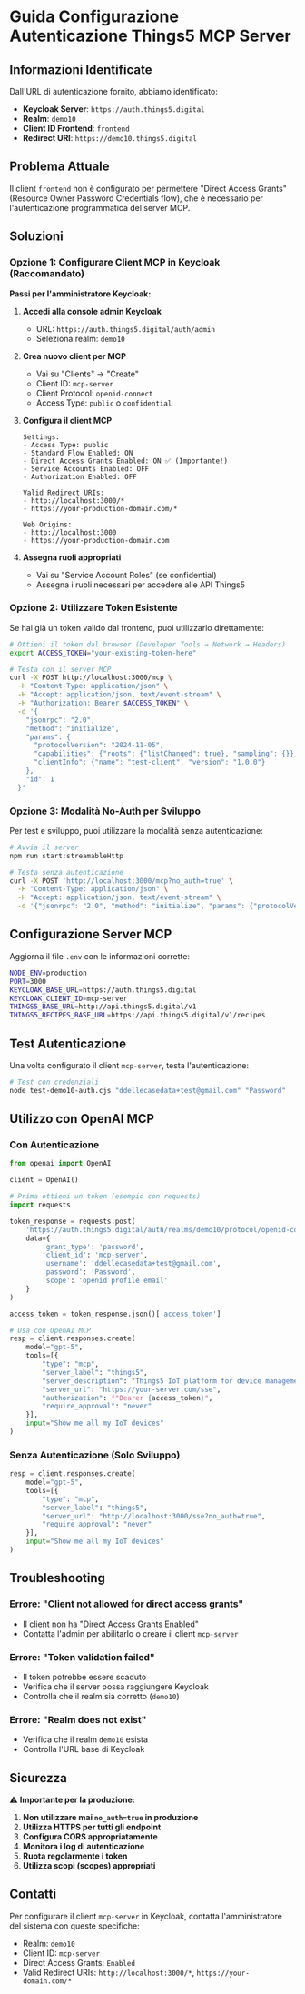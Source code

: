 # Guida Configurazione Autenticazione Things5 MCP Server

## Informazioni Identificate

Dall'URL di autenticazione fornito, abbiamo identificato:

- **Keycloak Server**: `https://auth.things5.digital`
- **Realm**: `demo10`
- **Client ID Frontend**: `frontend`
- **Redirect URI**: `https://demo10.things5.digital`

## Problema Attuale

Il client `frontend` non è configurato per permettere "Direct Access Grants" (Resource Owner Password Credentials flow), che è necessario per l'autenticazione programmatica del server MCP.

## Soluzioni

### Opzione 1: Configurare Client MCP in Keycloak (Raccomandato)

**Passi per l'amministratore Keycloak:**

1. **Accedi alla console admin Keycloak**
   - URL: `https://auth.things5.digital/auth/admin`
   - Seleziona realm: `demo10`

2. **Crea nuovo client per MCP**
   - Vai su "Clients" → "Create"
   - Client ID: `mcp-server`
   - Client Protocol: `openid-connect`
   - Access Type: `public` o `confidential`

3. **Configura il client MCP**
   ```
   Settings:
   - Access Type: public
   - Standard Flow Enabled: ON
   - Direct Access Grants Enabled: ON ✅ (Importante!)
   - Service Accounts Enabled: OFF
   - Authorization Enabled: OFF
   
   Valid Redirect URIs:
   - http://localhost:3000/*
   - https://your-production-domain.com/*
   
   Web Origins:
   - http://localhost:3000
   - https://your-production-domain.com
   ```

4. **Assegna ruoli appropriati**
   - Vai su "Service Account Roles" (se confidential)
   - Assegna i ruoli necessari per accedere alle API Things5

### Opzione 2: Utilizzare Token Esistente

Se hai già un token valido dal frontend, puoi utilizzarlo direttamente:

```bash
# Ottieni il token dal browser (Developer Tools → Network → Headers)
export ACCESS_TOKEN="your-existing-token-here"

# Testa con il server MCP
curl -X POST http://localhost:3000/mcp \
  -H "Content-Type: application/json" \
  -H "Accept: application/json, text/event-stream" \
  -H "Authorization: Bearer $ACCESS_TOKEN" \
  -d '{
    "jsonrpc": "2.0",
    "method": "initialize",
    "params": {
      "protocolVersion": "2024-11-05",
      "capabilities": {"roots": {"listChanged": true}, "sampling": {}},
      "clientInfo": {"name": "test-client", "version": "1.0.0"}
    },
    "id": 1
  }'
```

### Opzione 3: Modalità No-Auth per Sviluppo

Per test e sviluppo, puoi utilizzare la modalità senza autenticazione:

```bash
# Avvia il server
npm run start:streamableHttp

# Testa senza autenticazione
curl -X POST 'http://localhost:3000/mcp?no_auth=true' \
  -H "Content-Type: application/json" \
  -H "Accept: application/json, text/event-stream" \
  -d '{"jsonrpc": "2.0", "method": "initialize", "params": {"protocolVersion": "2024-11-05", "capabilities": {"roots": {"listChanged": true}, "sampling": {}}, "clientInfo": {"name": "test-client", "version": "1.0.0"}}, "id": 1}'
```

## Configurazione Server MCP

Aggiorna il file `.env` con le informazioni corrette:

```bash
NODE_ENV=production
PORT=3000
KEYCLOAK_BASE_URL=https://auth.things5.digital
KEYCLOAK_CLIENT_ID=mcp-server
THINGS5_BASE_URL=http://api.things5.digital/v1
THINGS5_RECIPES_BASE_URL=https://api.things5.digital/v1/recipes
```

## Test Autenticazione

Una volta configurato il client `mcp-server`, testa l'autenticazione:

```bash
# Test con credenziali
node test-demo10-auth.cjs "ddellecasedata+test@gmail.com" "Password"
```

## Utilizzo con OpenAI MCP

### Con Autenticazione

```python
from openai import OpenAI

client = OpenAI()

# Prima ottieni un token (esempio con requests)
import requests

token_response = requests.post(
    'https://auth.things5.digital/auth/realms/demo10/protocol/openid-connect/token',
    data={
        'grant_type': 'password',
        'client_id': 'mcp-server',
        'username': 'ddellecasedata+test@gmail.com',
        'password': 'Password',
        'scope': 'openid profile email'
    }
)

access_token = token_response.json()['access_token']

# Usa con OpenAI MCP
resp = client.responses.create(
    model="gpt-5",
    tools=[{
        "type": "mcp",
        "server_label": "things5",
        "server_description": "Things5 IoT platform for device management",
        "server_url": "https://your-server.com/sse",
        "authorization": f"Bearer {access_token}",
        "require_approval": "never"
    }],
    input="Show me all my IoT devices"
)
```

### Senza Autenticazione (Solo Sviluppo)

```python
resp = client.responses.create(
    model="gpt-5",
    tools=[{
        "type": "mcp",
        "server_label": "things5",
        "server_url": "http://localhost:3000/sse?no_auth=true",
        "require_approval": "never"
    }],
    input="Show me all my IoT devices"
)
```

## Troubleshooting

### Errore: "Client not allowed for direct access grants"
- Il client non ha "Direct Access Grants Enabled"
- Contatta l'admin per abilitarlo o creare il client `mcp-server`

### Errore: "Token validation failed"
- Il token potrebbe essere scaduto
- Verifica che il server possa raggiungere Keycloak
- Controlla che il realm sia corretto (`demo10`)

### Errore: "Realm does not exist"
- Verifica che il realm `demo10` esista
- Controlla l'URL base di Keycloak

## Sicurezza

⚠️ **Importante per la produzione:**

1. **Non utilizzare mai `no_auth=true` in produzione**
2. **Utilizza HTTPS per tutti gli endpoint**
3. **Configura CORS appropriatamente**
4. **Monitora i log di autenticazione**
5. **Ruota regolarmente i token**
6. **Utilizza scopi (scopes) appropriati**

## Contatti

Per configurare il client `mcp-server` in Keycloak, contatta l'amministratore del sistema con queste specifiche:

- Realm: `demo10`
- Client ID: `mcp-server`
- Direct Access Grants: `Enabled`
- Valid Redirect URIs: `http://localhost:3000/*`, `https://your-domain.com/*`
